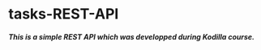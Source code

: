 
<h1> tasks-REST-API </h1> 
<h5> This is a simple REST API which was developped during Kodilla course. <h5>
